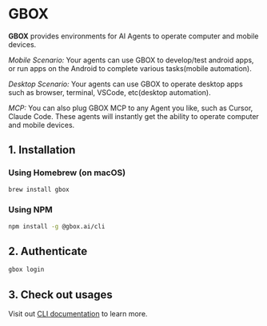 # GBOX

**GBOX** provides environments for AI Agents to operate computer and mobile devices.

*Mobile Scenario:*
Your agents can use GBOX to develop/test android apps, or run apps on the Android to complete various tasks(mobile automation).

*Desktop Scenario:*
Your agents can use GBOX to operate desktop apps such as browser, terminal, VSCode, etc(desktop automation).

*MCP:* 
You can also plug GBOX MCP to any Agent you like, such as Cursor, Claude Code. These agents will instantly get the ability to operate computer and mobile devices.

## 1. Installation

### Using Homebrew (on macOS)
```bash
brew install gbox
```

### Using NPM
```bash
npm install -g @gbox.ai/cli
```

## 2. Authenticate
```bash
gbox login
```
## 3. Check out usages
Visit out [CLI documentation](https://docs.gbox.ai/cli) to learn more.
